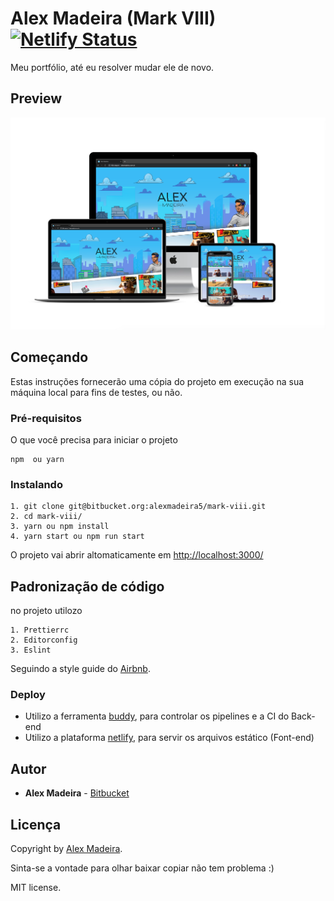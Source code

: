 # Alex Madeira (Mark VIII) [![Netlify Status](https://api.netlify.com/api/v1/badges/3bb6b666-b12f-40f7-8836-17c52644ae2b/deploy-status)](https://app.netlify.com/sites/upbeat-lichterman-44a778/deploys)

Meu portfólio, até eu resolver mudar ele de novo.

## Preview

[![Portfólio Alex Madeira](public/preview.png)](https://www.alexmadeira.com.br)

## Começando

Estas instruções fornecerão uma cópia do projeto em execução na sua máquina local para fins de testes, ou não.

### Pré-requisitos

O que você precisa para iniciar o projeto

```
npm  ou yarn
```

### Instalando

```
1. git clone git@bitbucket.org:alexmadeira5/mark-viii.git
2. cd mark-viii/
3. yarn ou npm install
4. yarn start ou npm run start
```

O projeto vai abrir altomaticamente em [http://localhost:3000/](http://localhost:3000/ 'http://localhost:3000/')

## Padronização de código

no projeto utilozo

```
1. Prettierrc
2. Editorconfig
3. Eslint
```

Seguindo a style guide do [Airbnb](https://github.com/airbnb/javascript 'Airbnb').

### Deploy

- Utilizo a ferramenta [buddy](https://buddy.works/ 'buddy'), para controlar os pipelines e a CI do Back-end
- Utilizo a plataforma [netlify]("https://www.netlify.com/"), para servir os arquivos estático (Font-end)

## Autor

- **Alex Madeira** - [Bitbucket](https://bitbucket.org/alexmadeira5/)

## Licença

Copyright by [Alex Madeira](https://alexmadeira.com.br/).

Sinta-se a vontade para olhar baixar copiar não tem problema :)

MIT license.
